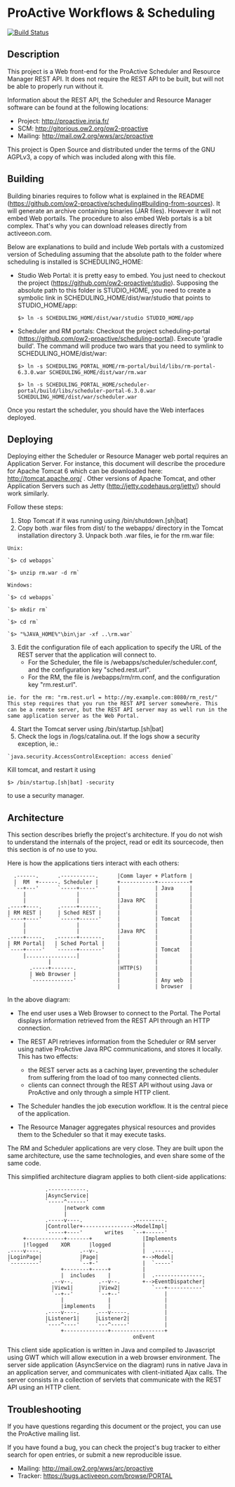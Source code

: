 # ProActive Workflows & Scheduling

[![Build Status](http://jenkins.activeeon.com/buildStatus/icon?job=scheduling-portal)](http://jenkins.activeeon.com/job/scheduling-portal/)


## Description

This project is a Web front-end for the ProActive Scheduler and Resource Manager
REST API. It does not require the REST API to be built, but will not be able to
properly run without it.

Information about the REST API, the Scheduler and Resource Manager software can
be found at the following locations:

  - Project: http://proactive.inria.fr/
  - SCM: http://gitorious.ow2.org/ow2-proactive
  - Mailing: http://mail.ow2.org/wws/arc/proactive

This project is Open Source and distributed under the terms of the GNU AGPLv3,
a copy of which was included along with this file.


## Building

Building binaries requires to follow what is explained in the README
(https://github.com/ow2-proactive/scheduling#building-from-sources). It will
generate an archive containing binaries (JAR files). However it will not embed
Web portails. The procedure to also embed Web portals is a bit complex. That's
why you can download releases directly from activeeon.com.

Below are explanations to build and include Web portals with a customized version
of Scheduling assuming that the absolute path to the folder where scheduling is
installed is SCHEDULING_HOME:

  - Studio Web Portal: it is pretty easy to embed. You just need to checkout the
  project (https://github.com/ow2-proactive/studio). Supposing the absolute path
  to this folder is STUDIO_HOME, you need to create a symbolic link in
  SCHEDULING_HOME/dist/war/studio that points to STUDIO_HOME/app:

    `$> ln -s SCHEDULING_HOME/dist/war/studio STUDIO_HOME/app`

  - Scheduler and RM portals: Checkout the project scheduling-portal
  (https://github.com/ow2-proactive/scheduling-portal). Execute 'gradle build'.
  The command will produce two wars that you need to symlink to SCHEDULING_HOME/dist/war:

    `$> ln -s SCHEDULING_PORTAL_HOME/rm-portal/build/libs/rm-portal-6.3.0.war SCHEDULING_HOME/dist/war/rm.war`

    `$> ln -s SCHEDULING_PORTAL_HOME/scheduler-portal/build/libs/scheduler-portal-6.3.0.war SCHEDULING_HOME/dist/war/scheduler.war`

Once you restart the scheduler, you should have the Web interfaces deployed.


## Deploying

Deploying either the Scheduler or Resource Manager web portal requires an
Application Server. For instance, this document will describe the procedure
for Apache Tomcat 6 which can be downloaded here: http://tomcat.apache.org/ .
Other versions of Apache Tomcat, and other Application Servers such as Jetty
(http://jetty.codehaus.org/jetty/) should work similarly.

Follow these steps:

  1. Stop Tomcat if it was running using /bin/shutdown.[sh|bat]
  2. Copy both .war files from dist/ to the webapps/ directory in the Tomcat
  installation directory 3. Unpack both .war files, ie for the rm.war file:

    Unix:

    `$> cd webapps`

    `$> unzip rm.war -d rm`

    Windows:

    `$> cd webapps`

    `$> mkdir rm`

    `$> cd rm`

    `$> "%JAVA_HOME%"\bin\jar -xf ..\rm.war`

  3. Edit the configuration file of each application to specify the URL
    of the REST server that the application will connect to.
      - For the Scheduler, the file is /webapps/scheduler/scheduler.conf,
        and the configuration key "sched.rest.url".
      - For the RM, the file is /webapps/rm/rm.conf, and the configuration
        key "rm.rest.url".

    ie. for the rm: "rm.rest.url = http://my.example.com:8080/rm_rest/"
    This step requires that you run the REST API server somewhere. This
    can be a remote server, but the REST API server may as well run in the
    same application server as the Web Portal.

  4. Start the Tomcat server using /bin/startup.[sh|bat]
  5. Check the logs in /logs/catalina.out. If the logs show a security exception,
   ie.:

    `java.security.AccessControlException: access denied`

  Kill tomcat, and restart it using

  `$> /bin/startup.[sh|bat] -security`

  to use a security manager.


## Architecture

This section describes briefly the project's architecture.
If you do not wish to understand the internals of the project, read or edit its
sourcecode, then this section is of no use to you.

Here is how the applications tiers interact with each others:

      .------.      .-----------.      |Comm layer + Platform |
      |  RM  +------. Scheduler |      +-----------+----------+
      `--+---'      `-----+-----'      |           | Java     |
         |                |            |           |          |
         |                |            |Java RPC   |          |
    .----+----.     .-----+------.     |           |          |
    | RM REST |     | Sched REST |     |           |          |
    `----+----'     `-----+------'     |           | Tomcat   |
         |                |            |           |          |
         |                |            |Java RPC   |          |
    .----+-----.   .------+-------.    |           |          |
    | RM Portal|   | Sched Portal |    |           |          |
    `----+-----'   `------+-------'    |           | Tomcat   |
         |................|            |           |          |
                 |                     |           |          |
           .-----+-------.             |HTTP(S)    |          |
           | Web Browser |             |           |          |
           `-------------'             |           | Any web  |
                                       |           | browser  |

In the above diagram:

  - The end user uses a Web Browser to connect to the Portal. The Portal
    displays information retrieved from the REST API through an HTTP connection.
  - The REST API retrieves information from the Scheduler or RM server using
    native ProActive Java RPC communications, and stores it locally.
    This has two effects:

    - the REST server acts as a caching layer, preventing the scheduler from
    suffering from the load of too many connected clients.
    - clients can connect through the REST API without using Java or
    ProActive and only through a simple HTTP client.

  - The Scheduler handles the job execution workflow. It is the central piece
    of the application.
  - The Resource Manager aggregates physical resources and provides them
    to the Scheduler so that it may execute tasks.


The RM and Scheduler applications are very close. They are built upon the same
architecture, use the same technologies, and even share some of the same code.

This simplified architecture diagram applies to both client-side applications:

                .------------.
                |AsyncService|
                `-----^------'
                      |network comm
                      |
                .-----v----.                .---------.
                |Controller+---------------->ModelImpl|
                `-----+----'       writes   `--+------'
         +------------+-------+                |Implements
         |!logged    XOR      |logged          |
    .----v----.            .--v-.              |  .-----.
    |LoginPage|            |Page|              +-->Model|
    `---------'            `--+-'              |  `-----'
                     +--------+-----+          |
                     |  includes    |          |  .---------------.
                  .--v--.        .--v--.       +-->EventDispatcher|
                  |View1|        |View2|          `---+-----------'
                  `--+--'        `--+--'              |
                     |              |                 |
                     |implements    |                 |
                .----v----.     .---v-----.           |
                |Listener1|     |Listener2|           |
                `----^----'     `---^-----'           |
                     +--------------+-----------------+
                                            onEvent

This client side application is written in Java and compiled to Javascript
using GWT which will allow execution in a web browser environment.
The server side application (AsyncService on the diagram) runs in native Java
in an application server, and communicates with client-initiated Ajax calls.
The server consists in a collection of servlets that communicate with the REST
API using an HTTP client.


## Troubleshooting

If you have questions regarding this document or the project, you can use the
ProActive mailing list.

If you have found a bug, you can check the project's bug tracker to either
search for open entries, or submit a new reproducible issue.

  - Mailing: http://mail.ow2.org/wws/arc/proactive
  - Tracker: https://bugs.activeeon.com/browse/PORTAL

